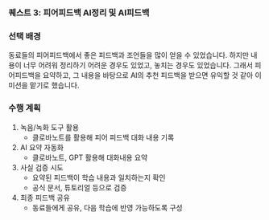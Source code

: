 ### 퀘스트 3: 피어피드백 AI정리 및 AI피드백

### 선택 배경
동료들의 피어피드백에서 좋은 피드백과 조언들을 많이 얻을 수 있었습니다. 하지만 내용이 너무 어려워 정리하기 어려운 경우도 있었고, 놓치는 경우도 있었습니다. 
그래서 피어피드백을 요약하고, 그 내용을 바탕으로 AI의 추천 피드백을 받으면 유익할 것 같아 이 미션을 맡기로 했습니다.

### 수행 계획
1. 녹음/녹화 도구 활용 
   - 클로바노트를 활용해 피어 피드백 대화 내용 기록
2. AI 요약 자동화
   - 클로바노트, GPT 활용해 대화내용 요약
3. 사실 검증 시도
   - 요약된 피드백이 학습 내용과 일치하는지 확인
   - 공식 문서, 튜토리얼 등으로 검증
4. 최종 피드백 공유
   - 동료들에게 공유, 다음 학습에 반영 가능하도록 구성